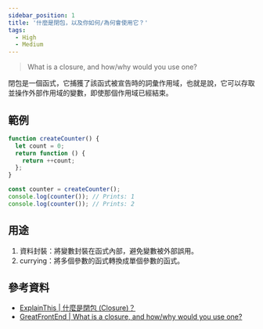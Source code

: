 ```yaml
---
sidebar_position: 1
title: '什麼是閉包，以及你如何/為何會使用它？'
tags:
  - High
  - Medium
---
```


> What is a closure, and how/why would you use one?

閉包是一個函式，它捕獲了該函式被宣告時的詞彙作用域，也就是說，它可以存取並操作外部作用域的變數，即使那個作用域已經結束。

## 範例

```js
function createCounter() {
  let count = 0;
  return function () {
    return ++count;
  };
}

const counter = createCounter();
console.log(counter()); // Prints: 1
console.log(counter()); // Prints: 2
```

## 用途

1. 資料封裝：將變數封裝在函式內部，避免變數被外部誤用。
2. currying：將多個參數的函式轉換成單個參數的函式。

## 參考資料

- [ExplainThis | 什麼是閉包 (Closure)？](https://www.explainthis.io/zh-hant/swe/what-is-closure)
- [GreatFrontEnd | What is a closure, and how/why would you use one?](https://www.greatfrontend.com/questions/quiz/what-is-a-closure-and-how-why-would-you-use-one)
